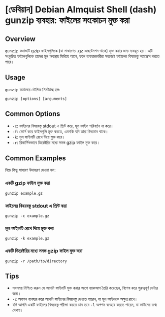 # [ডেবিয়ান] Debian Almquist Shell (dash) gunzip ব্যবহার: ফাইলের সংকোচন মুক্ত করা

## Overview
`gunzip` কমান্ডটি gzip ফাইলগুলিকে (যা সাধারণত .gz এক্সটেনশন থাকে) মুক্ত করার জন্য ব্যবহৃত হয়। এটি সংকুচিত ফাইলগুলিকে তাদের মূল অবস্থায় ফিরিয়ে আনে, ফলে ব্যবহারকারীরা সহজেই ফাইলের বিষয়বস্তু অ্যাক্সেস করতে পারে।

## Usage
`gunzip` কমান্ডের মৌলিক সিনট্যাক্স হল:

```
gunzip [options] [arguments]
```

## Common Options
- `-c`: ফাইলের বিষয়বস্তু stdout এ প্রিন্ট করে, মূল ফাইল পরিবর্তন না করে।
- `-f`: ফোর্স করে ফাইলগুলি মুক্ত করতে, এমনকি যদি তারা বিদ্যমান থাকে।
- `-k`: মূল ফাইলটি রেখে দিয়ে মুক্ত করে।
- `-r`: রিকার্সিভভাবে ডিরেক্টরির মধ্যে সমস্ত gzip ফাইল মুক্ত করে।

## Common Examples
নিচে কিছু সাধারণ উদাহরণ দেওয়া হল:

### একটি gzip ফাইল মুক্ত করা
```
gunzip example.gz
```

### ফাইলের বিষয়বস্তু stdout এ প্রিন্ট করা
```
gunzip -c example.gz
```

### মূল ফাইলটি রেখে দিয়ে মুক্ত করা
```
gunzip -k example.gz
```

### একটি ডিরেক্টরির মধ্যে সমস্ত gzip ফাইল মুক্ত করা
```
gunzip -r /path/to/directory
```

## Tips
- সবসময় নিশ্চিত করুন যে আপনি ফাইলটি মুক্ত করার আগে ব্যাকআপ তৈরি করেছেন, বিশেষ করে গুরুত্বপূর্ণ ডেটার জন্য।
- `-c` অপশন ব্যবহার করে আপনি ফাইলের বিষয়বস্তু দেখতে পারেন, যা মূল ফাইলকে অক্ষুণ্ণ রাখে।
- যদি আপনি একটি ফাইলের বিষয়বস্তু পরীক্ষা করতে চান তবে `-l` অপশন ব্যবহার করতে পারেন, যা ফাইলের তথ্য দেখায়।